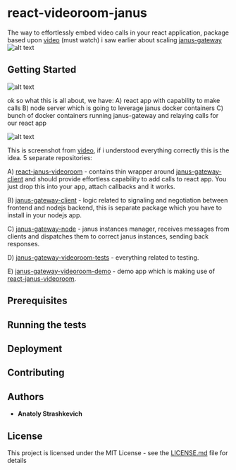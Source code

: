 # react-videoroom-janus
The way to effortlessly embed video calls in your react application, 
package based upon [video](https://www.youtube.com/watch?v=zxRwELmyWU0&t=1s) (must watch) i saw earlier about scaling [janus-gateway](https://github.com/meetecho/janus-gateway)
![alt text](https://github.com/IG-88-2/react-janus-videoroom/blob/master/example.jpg?raw=true)
## Getting Started
![alt text](https://github.com/IG-88-2/react-janus-videoroom/blob/master/xxx.png?raw=true)




ok so what this is all about, we have: 
A) react app with capability to make calls 
B) node server which is going to leverage janus docker containers
C) bunch of docker containers running janus-gateway and relaying calls for our react app

![alt text](https://github.com/IG-88-2/react-janus-videoroom/blob/master/plan.jpg?raw=true)

This is screenshot from [video](https://www.youtube.com/watch?v=zxRwELmyWU0&t=1s), if i understood everything correctly 
this is the idea. 5 separate repositories:

A) [react-janus-videoroom](https://github.com/IG-88-2/react-janus-videoroom) - contains thin wrapper around
[janus-gateway-client](https://github.com/IG-88-2/janus-gateway-client) and should provide effortless capability to
add calls to react app. You just drop this into your app, attach callbacks and it works.

B) [janus-gateway-client](https://github.com/IG-88-2/janus-gateway-client) - logic related to signaling and negotiation between frontend
and nodejs backend, this is separate package which you have to install in your nodejs app. 

C) [janus-gateway-node](https://github.com/IG-88-2/janus-gateway-node) - janus instances manager, 
receives messages from clients and dispatches them to correct janus instances, sending back responses.

D) [janus-gateway-videoroom-tests](https://github.com/IG-88-2/janus-gateway-videoroom-tests) - everything related to testing.

E) [janus-gateway-videoroom-demo](https://github.com/IG-88-2/janus-gateway-videoroom-demo) - demo app which is making use of
[react-janus-videoroom](https://github.com/IG-88-2/react-janus-videoroom).

## Prerequisites

## Running the tests

## Deployment

## Contributing

## Authors

* **Anatoly Strashkevich**

## License

This project is licensed under the MIT License - see the [LICENSE.md](LICENSE.md) file for details
